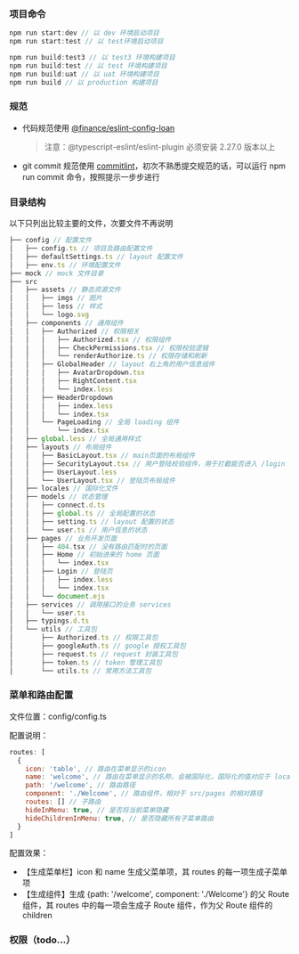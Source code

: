 ### 项目命令

```js
npm run start:dev // 以 dev 环境启动项目
npm run start:test // 以 test环境启动项目

npm run build:test3 // 以 test3 环境构建项目
npm run build:test // 以 test 环境构建项目
npm run build:uat // 以 uat 环境构建项目
npm run build // 以 production 构建项目
```

### 规范

[eslint]: https://git.garena.com/shopee/loan-service/credit_frontend/credit_eslint
[commitlint]: https://github.com/conventional-changelog/commitlint

- 代码规范使用 [@finance/eslint-config-loan][eslint]
  > 注意：@typescript-eslint/eslint-plugin 必须安装 2.27.0 版本以上
- git commit 规范使用 [commitlint][commitlint]，初次不熟悉提交规范的话，可以运行 npm run commit 命令，按照提示一步步进行

### 目录结构

以下只列出比较主要的文件，次要文件不再说明

```js
├── config // 配置文件
│   ├── config.ts // 项目及路由配置文件
│   ├── defaultSettings.ts // layout 配置文件
│   ├── env.ts // 环境配置文件
├── mock // mock 文件目录
├── src
│   ├── assets // 静态资源文件
│   │   ├── imgs // 图片
│   │   ├── less // 样式
│   │   └── logo.svg
│   ├── components // 通用组件
│   │   ├── Authorized // 权限相关
│   │   │   ├── Authorized.tsx // 权限组件
│   │   │   ├── CheckPermissions.tsx // 权限校验逻辑
│   │   │   └── renderAuthorize.ts // 权限存储和刷新
│   │   ├── GlobalHeader // layout 右上角的用户信息组件
│   │   │   ├── AvatarDropdown.tsx
│   │   │   ├── RightContent.tsx
│   │   │   └── index.less
│   │   ├── HeaderDropdown
│   │   │   ├── index.less
│   │   │   └── index.tsx
│   │   └── PageLoading // 全局 loading 组件
│   │       └── index.tsx
│   ├── global.less // 全局通用样式
│   ├── layouts // 布局组件
│   │   ├── BasicLayout.tsx // main页面的布局组件
│   │   ├── SecurityLayout.tsx // 用户登陆校验组件，用于拦截能否进入 /login 或者 /main
│   │   ├── UserLayout.less
│   │   └── UserLayout.tsx // 登陆页布局组件
│   ├── locales // 国际化文件
│   ├── models // 状态管理
│   │   ├── connect.d.ts
│   │   ├── global.ts // 全局配置的状态
│   │   ├── setting.ts // layout 配置的状态
│   │   └── user.ts // 用户信息的状态
│   ├── pages // 业务开发页面
│   │   ├── 404.tsx // 没有路由匹配时的页面
│   │   ├── Home // 初始进来的 home 页面
│   │   │   └── index.tsx
│   │   ├── Login // 登陆页
│   │   │   ├── index.less
│   │   │   └── index.tsx
│   │   └── document.ejs
│   ├── services // 调用接口的业务 services
│   │   └── user.ts
│   ├── typings.d.ts
│   └── utils // 工具包
│       ├── Authorized.ts // 权限工具包
│       ├── googleAuth.ts // google 授权工具包
│       ├── request.ts // request 封装工具包
│       ├── token.ts // token 管理工具包
│       └── utils.ts // 常用方法工具包
```

### 菜单和路由配置

文件位置：config/config.ts

配置说明：

```js
routes: [
  {
    icon: 'table', // 路由在菜单显示的icon
    name: 'welcome', // 路由在菜单显示的名称，会被国际化，国际化的值对应于 locales/en-US/menu.ts 下的 menu.welcome
    path: '/welcome', // 路由路径
    component: './Welcome', // 路由组件，相对于 src/pages 的相对路径
    routes: [] // 子路由
    hideInMenu: true, // 是否将当前菜单隐藏
    hideChildrenInMenu: true, // 是否隐藏所有子菜单路由
  }
]
```

配置效果：

- 【生成菜单栏】icon 和 name 生成父菜单项，其 routes 的每一项生成子菜单项
- 【生成组件】生成 {path: '/welcome', component: './Welcome'} 的父 Route 组件，其 routes 中的每一项会生成子 Route 组件，作为父 Route 组件的 children

### 权限（todo...）
